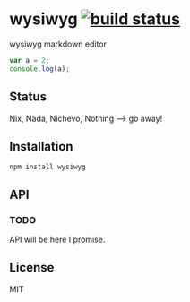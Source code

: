 # wysiwyg [![build status](https://secure.travis-ci.org/thlorenz/wysiwyg.png)](http://travis-ci.org/thlorenz/wysiwyg)

wysiwyg markdown editor

```js
var a = 2;
console.log(a);
```

## Status

Nix, Nada, Nichevo, Nothing --> go away!

## Installation

    npm install wysiwyg

## API

### TODO

API will be here I promise.

## License

MIT
